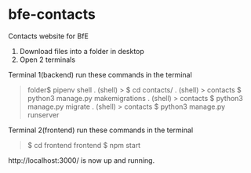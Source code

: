 # bfe-contacts
Contacts website for BfE


1. Download files into a folder in desktop
2. Open 2 terminals

Terminal 1(backend)
run these commands in the terminal
  > folder$ pipenv shell
  .
  (shell) > $ cd contacts/
  .
  (shell) > contacts $ python3 manage.py makemigrations
  .
  (shell) > contacts $ python3 manage.py migrate
  .
  (shell) > contacts $ python3 manage.py runserver


Terminal 2(frontend)
run these commands in the terminal
  > $ cd frontend
  > frontend $ npm start

http://localhost:3000/ is now up and running.
